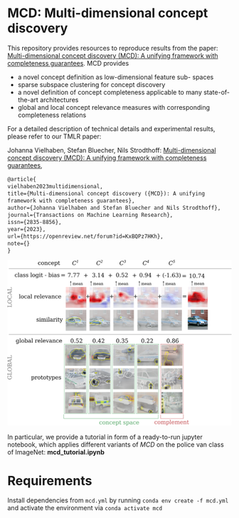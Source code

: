 # MCD: Multi-dimensional concept discovery


This repository provides resources to reproduce results from the paper:
[Multi-dimensional concept discovery (MCD): A unifying framework with completeness guarantees](https://openreview.net/forum?id=KxBQPz7HKh). MCD provides

* a novel concept definition as low-dimensional feature sub-
spaces
* sparse subspace clustering for concept discovery
* a novel definition of concept completeness applicable to
many state-of-the-art architectures
* global and local concept relevance measures with corresponding
completeness relations

For a detailed description of technical details and experimental results, please refer to our TMLR paper:

Johanna Vielhaben, Stefan Bluecher, Nils Strodthoff: [Multi-dimensional concept discovery (MCD): A unifying framework with completeness guarantees](https://openreview.net/forum?id=KxBQPz7HKh),

 ```   
@article{
vielhaben2023multidimensional,
title={Multi-dimensional concept discovery ({MCD}): A unifying framework with completeness guarantees},
author={Johanna Vielhaben and Stefan Bluecher and Nils Strodthoff},
journal={Transactions on Machine Learning Research},
issn={2835-8856},
year={2023},
url={https://openreview.net/forum?id=KxBQPz7HKh},
note={}
}
```

![](./mcd_policevan.png "MCD for the ImageNet police van class")


In particular, we provide a tutorial in form of a ready-to-run jupyter notebook, which applies different variants of *MCD* on the police van class of ImageNet: **mcd_tutorial.ipynb**


# Requirements
Install dependencies from `mcd.yml` by running `conda env create -f mcd.yml` and activate the environment via `conda activate mcd`


